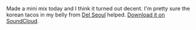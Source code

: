 ---
layout: post
wordpress_id: 864
wordpress_url: http://noesbueno.com/?p=864
date: '2010-11-20 19:54:27 -0600'
date_gmt: '2010-11-21 00:54:27 -0600'
body: |
  <p>Made a mini mix today and I think it turned out decent.  I'm pretty sure the korean tacos in my belly from <a href="http://www.delseoul.com/">Del Seoul</a> helped. <a href="http://soundcloud.com/spacechurro/sergio-ooooh-mix">Download it on SoundCloud</a>.</p>
---